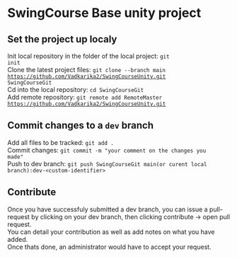 # SwingCourse Base unity project
## Set the project up localy
Init local repository in the folder of the local project: <code>git init</code>\
Clone the latest project files: <code>git clone --branch main https://github.com/Vadkarika2/SwingCourseUnity.git SwingCourseGit</code>\
Cd into the local repository: <code>cd SwingCourseGit</code>\
Add remote repository: <code>git remote add RemoteMaster https://github.com/Vadkarika2/SwingCourseUnity.git</code>
## Commit changes to a <code>dev</code> branch
Add all files to be tracked: <code>git add .</code>\
Commit changes: <code>git commit -m "your comment on the changes you made"</code>\
Push to dev branch: <code>git push SwingCourseGit main(or curent local branch):dev-\<custom-identifier\></code>
## Contribute
Once you have successfuly submitted a dev branch, you can issue a pull-request by clicking on your dev branch, then clicking contribute -> open pull request.\
You can detail your contribution as well as add notes on what you have added.\
Once thats done, an administrator would have to accept your request.
